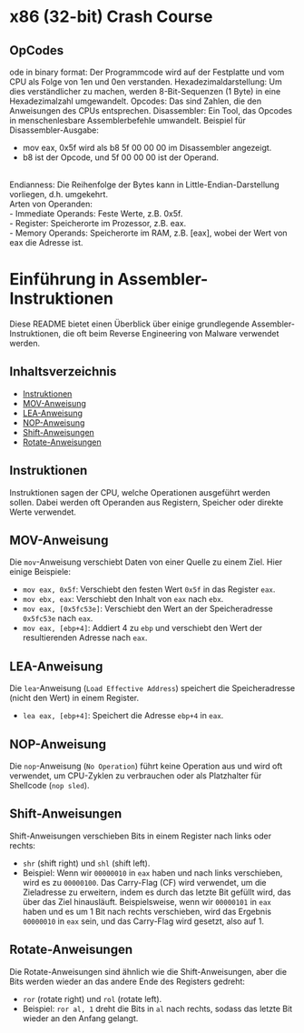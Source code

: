 # x86 (32-bit) Crash Course

## OpCodes

ode in binary format: Der Programmcode wird auf der Festplatte und vom CPU als Folge von 1en und 0en verstanden.
Hexadezimaldarstellung: Um dies verständlicher zu machen, werden 8-Bit-Sequenzen (1 Byte) in eine Hexadezimalzahl umgewandelt.
Opcodes: Das sind Zahlen, die den Anweisungen des CPUs entsprechen.
Disassembler: Ein Tool, das Opcodes in menschenlesbare Assemblerbefehle umwandelt.
Beispiel für Disassembler-Ausgabe:
<br>
- mov eax, 0x5f wird als b8 5f 00 00 00 im Disassembler angezeigt. <br>
- b8 ist der Opcode, und 5f 00 00 00 ist der Operand.
<br>
Endianness: Die Reihenfolge der Bytes kann in Little-Endian-Darstellung vorliegen, d.h. umgekehrt.
<br>
Arten von Operanden:
<br>
- Immediate Operands: Feste Werte, z.B. 0x5f. <br>
- Register: Speicherorte im Prozessor, z.B. eax. <br>
- Memory Operands: Speicherorte im RAM, z.B. [eax], wobei der Wert von eax die Adresse ist.


# Einführung in Assembler-Instruktionen

Diese README bietet einen Überblick über einige grundlegende Assembler-Instruktionen, die oft beim Reverse Engineering von Malware verwendet werden.

## Inhaltsverzeichnis

- [Instruktionen](#instruktionen)
- [MOV-Anweisung](#mov-anweisung)
- [LEA-Anweisung](#lea-anweisung)
- [NOP-Anweisung](#nop-anweisung)
- [Shift-Anweisungen](#shift-anweisungen)
- [Rotate-Anweisungen](#rotate-anweisungen)

## Instruktionen

Instruktionen sagen der CPU, welche Operationen ausgeführt werden sollen. Dabei werden oft Operanden aus Registern, Speicher oder direkte Werte verwendet.

## MOV-Anweisung

Die `mov`-Anweisung verschiebt Daten von einer Quelle zu einem Ziel. Hier einige Beispiele:

- `mov eax, 0x5f`: Verschiebt den festen Wert `0x5f` in das Register `eax`.
- `mov ebx, eax`: Verschiebt den Inhalt von `eax` nach `ebx`.
- `mov eax, [0x5fc53e]`: Verschiebt den Wert an der Speicheradresse `0x5fc53e` nach `eax`.
- `mov eax, [ebp+4]`: Addiert 4 zu `ebp` und verschiebt den Wert der resultierenden Adresse nach `eax`.

## LEA-Anweisung

Die `lea`-Anweisung (`Load Effective Address`) speichert die Speicheradresse (nicht den Wert) in einem Register.

- `lea eax, [ebp+4]`: Speichert die Adresse `ebp+4` in `eax`.

## NOP-Anweisung

Die `nop`-Anweisung (`No Operation`) führt keine Operation aus und wird oft verwendet, um CPU-Zyklen zu verbrauchen oder als Platzhalter für Shellcode (`nop sled`).

## Shift-Anweisungen

Shift-Anweisungen verschieben Bits in einem Register nach links oder rechts:

- `shr` (shift right) und `shl` (shift left).
- Beispiel: Wenn wir `00000010` in `eax` haben und nach links verschieben, wird es zu `00000100`. Das Carry-Flag (CF) wird verwendet, um die Zieladresse zu erweitern, indem es durch das letzte Bit gefüllt wird, das über das Ziel hinausläuft. Beispielsweise, wenn wir `00000101` in `eax` haben und es um 1 Bit nach rechts verschieben, wird das Ergebnis `00000010` in `eax` sein, und das Carry-Flag wird gesetzt, also auf 1.

## Rotate-Anweisungen

Die Rotate-Anweisungen sind ähnlich wie die Shift-Anweisungen, aber die Bits werden wieder an das andere Ende des Registers gedreht:

- `ror` (rotate right) und `rol` (rotate left).
- Beispiel: `ror al, 1` dreht die Bits in `al` nach rechts, sodass das letzte Bit wieder an den Anfang gelangt.

